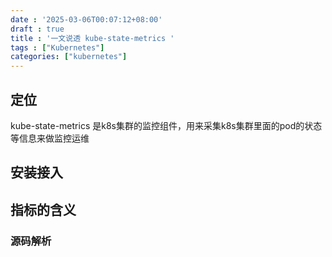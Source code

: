 ```yaml
---
date : '2025-03-06T00:07:12+08:00'
draft : true
title : '一文说透 kube-state-metrics '
tags : ["Kubernetes"]
categories: ["kubernetes"]
---
```


## 定位
kube-state-metrics 是k8s集群的监控组件，用来采集k8s集群里面的pod的状态等信息来做监控运维

## 安装接入

## 指标的含义

### 源码解析
